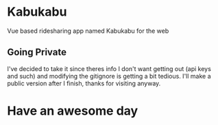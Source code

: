 # Kabukabu
Vue based ridesharing app named Kabukabu for the web
## Going Private
I've decided to take it since theres info I don't want getting out (api keys and such) and modifying the gitignore is getting a bit tedious. I'll make a public version after I finish, thanks for visiting anyway.
# Have an awesome day